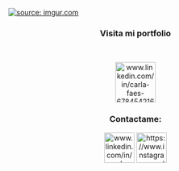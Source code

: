 
<a href="https://imgur.com/Bzo5wTV"><img src="https://i.imgur.com/Bzo5wTV.gif" title="source: imgur.com" /></a>



<h3 align="center">Visita mi portfolio</h3><br/>
<p align="center">
<a href="https://carla-faes.vercel.app/" target="blank"><img align="center" src="https://i.imgur.com/hijMudP.png" alt="www.linkedin.com/in/carla-faes-678454216" height="80" width="80" /></a>
</p>

<h3 align="center">Contactame:</h3>
<p align="center">
<a href="https://www.linkedin.com/in/carla-faes/" target="blank"><img align="center" src="https://raw.githubusercontent.com/rahuldkjain/github-profile-readme-generator/master/src/images/icons/Social/linked-in-alt.svg" alt="www.linkedin.com/in/carla-faes-678454216" height="60" width="60" /></a>
<a href="https://instagram.com/https://www.instagram.com/carlagfaes" target="blank"><img align="center" src="https://raw.githubusercontent.com/rahuldkjain/github-profile-readme-generator/master/src/images/icons/Social/instagram.svg" alt="https://www.instagram.com/carlagfaes" height="60" width="60" /></a>
</p>




